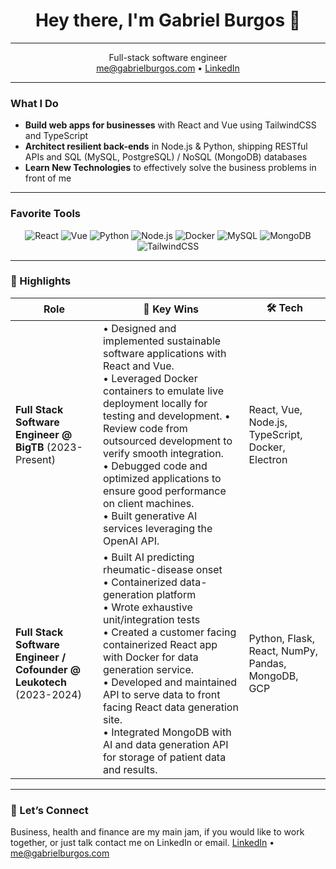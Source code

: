 <h1 align="center">Hey there, I'm Gabriel Burgos 👋</h1>

--- 

<p align="center">
  Full-stack software engineer<br>
  <a href="mailto:me@gabrielburgos.com">me@gabrielburgos.com</a> • 
  <a href="https://www.linkedin.com/in/gabriel--burgos/">LinkedIn</a>
</p>

---

### What I Do
- **Build web apps for businesses** with React and Vue using TailwindCSS and TypeScript
- **Architect resilient back-ends** in Node.js & Python, shipping RESTful APIs and SQL (MySQL, PostgreSQL) / NoSQL (MongoDB) databases
- **Learn New Technologies** to effectively solve the business problems in front of me

---

### Favorite Tools
<p align="center">
  <img alt="React"       src="https://img.shields.io/badge/React-20232a?style=for-the-badge&logo=react&logoColor=61dafb" />
  <img alt="Vue"         src="https://img.shields.io/badge/Vue-35495e?style=for-the-badge&logo=vuedotjs&logoColor=4fc08d" />
  <img alt="Python"      src="https://img.shields.io/badge/Python-3776ab?style=for-the-badge&logo=python&logoColor=ffd43b" />
  <img alt="Node.js"     src="https://img.shields.io/badge/Node.js-43853d?style=for-the-badge&logo=node-dot-js&logoColor=white" />
  <img alt="Docker"      src="https://img.shields.io/badge/Docker-2496ed?style=for-the-badge&logo=docker&logoColor=white" />
  <img alt="MySQL"       src="https://img.shields.io/badge/MySQL-00618a?style=for-the-badge&logo=mysql&logoColor=white" />
  <img alt="MongoDB"     src="https://img.shields.io/badge/MongoDB-4fa13d?style=for-the-badge&logo=mongodb&logoColor=white" />
  <img alt="TailwindCSS" src="https://img.shields.io/badge/TailwindCSS-06b6d4?style=for-the-badge&logo=tailwindcss&logoColor=white" />
</p>

---

### 💼 Highlights
| Role | 🚧 Key Wins | 🛠 Tech |
|------|-------------|---------|
| **Full Stack Software Engineer @ BigTB** (2023-Present) | • Designed and implemented sustainable software applications with React and Vue. <br> • Leveraged Docker containers to emulate live deployment locally for testing and development. • Review code from outsourced development to verify smooth integration. <br> • Debugged code and optimized applications to ensure good performance on client machines. <br> • Built generative AI services leveraging the OpenAI API. | React, Vue, Node.js, TypeScript, Docker, Electron | :contentReference[oaicite:2]{index=2}:contentReference[oaicite:3]{index=3} |
| **Full Stack Software Engineer / Cofounder @ Leukotech** (2023-2024) | • Built AI predicting rheumatic-disease onset<br>• Containerized data-generation platform<br>• Wrote exhaustive unit/integration tests<br>• Created a customer facing containerized React app with Docker for data generation service.<br>• Developed and maintained API to serve data to front facing React data generation site. <br>• Integrated MongoDB with AI and data generation API for storage of patient data and results.| Python, Flask, React, NumPy, Pandas, MongoDB, GCP | :contentReference[oaicite:4]{index=4}:contentReference[oaicite:5]{index=5} |

---

### 🤝 Let’s Connect
Business, health and finance are my main jam, if you would like to work together, or just talk contact me on LinkedIn or email.
<a href="https://www.linkedin.com/in/gabriel--burgos/">LinkedIn</a> • 
<a href="mailto:me@gabrielburgos.com">me@gabrielburgos.com</a>


